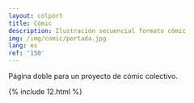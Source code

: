 ```yaml
---
layout: colport
title: Cómic
description: Ilustración secuencial formato cómic
img: /img/comic/portada.jpg
lang: es
ref: '150'
---
```


Página doble para un proyecto de cómic colectivo.

{% include 12.html %}
